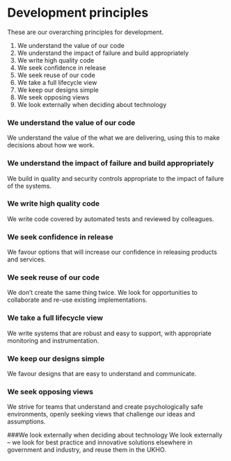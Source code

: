# Development principles
These are our overarching principles for development.

1. We understand the value of our code
2. We understand the impact of failure and build appropriately
3. We write high quality code
4. We seek confidence in release
5. We seek reuse of our code
6. We take a full lifecycle view
7. We keep our designs simple
8. We seek opposing views
9. We look externally when deciding about technology

### We understand the value of our code
We understand the value of the what we are delivering, using this to make decisions about how we work.

### We understand the impact of failure and build appropriately
We build in quality and security controls appropriate to the impact of failure of the systems.

### We write high quality code
We write code covered by automated tests and reviewed by colleagues.

### We seek confidence in release
We favour options that will increase our confidence in releasing products and services.

### We seek reuse of our code
We don’t create the same thing twice. We look for opportunities to collaborate and re-use existing implementations.

### We take a full lifecycle view
We write systems that are robust and easy to support, with appropriate monitoring and instrumentation.

### We keep our designs simple
We favour designs that are easy to understand and communicate.

### We seek opposing views
We strive for teams that understand and create psychologically safe environments, openly seeking views that challenge our ideas and assumptions.

###We look externally when deciding about technology
We look externally – we look for best practice and innovative solutions elsewhere in government and industry, and reuse them in the UKHO.
